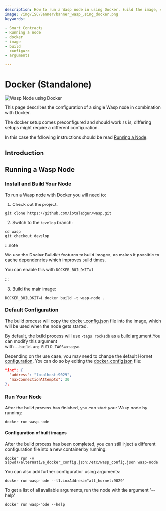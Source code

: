 ```yaml
---
description: How to run a Wasp node in using Docker. Build the image, configure it, run it.
image: /img/ISC/Banner/banner_wasp_using_docker.png
keywords:

- Smart Contracts
- Running a node
- docker
- image
- build
- configure
- arguments

---
```


# Docker (Standalone)

![Wasp Node using Docker](/img/ISC/Banner/banner_wasp_using_docker.png)

This page describes the configuration of a single Wasp node in combination with Docker.

The docker setup comes preconfigured and should work as is, differing setups might require a different configuration.

In this case the following instructions should be read [Running a Node](running-a-node.md).

## Introduction

## Running a Wasp Node

### Install and Build Your Node

To run a Wasp node with Docker you will need to:

1. Check out the project:

```shell
git clone https://github.com/iotaledger/wasp.git
```

2. Switch to the `develop` branch:

```shell
cd wasp
git checkout develop
```

:::note

We use the Docker Buildkit features to build images, as makes it possible to cache dependencies which improves build times. 

You can enable this with `DOCKER_BUILDKIT=1`

:::

3. Build the main image:

```shell
DOCKER_BUILDKIT=1 docker build -t wasp-node .
````

### Default Configuration

The build process will copy the [docker_config.json](https://github.com/iotaledger/wasp/blob/develop/docker_config.json)
file into the image, which will be used when the node gets started.

By default, the build process will use `-tags rocksdb` as a build argument.You can modify this argument  
with `--build-arg BUILD_TAGS=<tags>`.

Depending on the use case, you may need to change the default Hornet [configuration](node-config.md). You can do so by
editing the [docker_config.json](https://github.com/iotaledger/wasp/blob/develop/docker_config.json) file:

```json
"inx": {
  "address": "localhost:9029",
  "maxConnectionAttempts": 30
},
```

### Run Your Node

After the build process has finished, you can start your Wasp node by running:

```shell
docker run wasp-node
```

#### Configuration of built images

After the build process has been completed, you can still inject a different configuration file into a new
container by running:

```shell
docker run -v $(pwd)/alternative_docker_config.json:/etc/wasp_config.json wasp-node
```

You can also add further configuration using arguments:

```shell
docker run wasp-node --l1.inxAddress="alt_hornet:9029"
```

To get a list of all available arguments, run the node with the argument '--help'

```shell
docker run wasp-node --help
```
